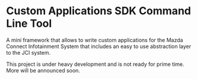 # Custom Applications SDK Command Line Tool

A mini framework that allows to write custom applications for the Mazda Connect Infotainment System that includes an easy to use abstraction layer to the JCI system.

This project is under heavy development and is not ready for prime time. More will be announced soon.